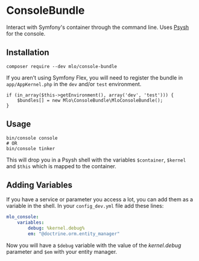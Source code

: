 # ConsoleBundle

Interact with Symfony's container through the command line. Uses [Psysh][psysh]
for the console.

## Installation

    composer require --dev mlo/console-bundle

If you aren't using Symfony Flex, you will need to register the bundle in
`app/AppKernel.php` in the `dev` and/or `test` environment.

```
if (in_array($this->getEnvironment(), array('dev', 'test'))) {
    $bundles[] = new Mlo\ConsoleBundle\MloConsoleBundle();
}
```

## Usage

    bin/console console
    # OR
    bin/console tinker
    
This will drop you in a Psysh shell with the variables `$container`, `$kernel`
and `$this` which is mapped to the container.

## Adding Variables

If you have a service or parameter you access a lot, you can add them as a
variable in the shell. In your `config_dev.yml` file add these lines:

```yaml
mlo_console:
    variables:
        debug: %kernel.debug%
        em: "@doctrine.orm.entity_manager"
```

Now you will have a `$debug` variable with the value of the _kernel.debug_
parameter and `$em` with your entity manager.

[psysh]: http://psysh.org/
